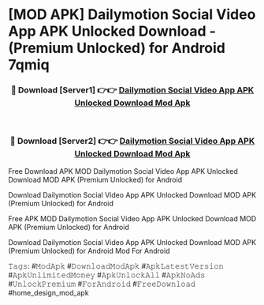 # [MOD APK] Dailymotion Social Video App APK Unlocked Download - (Premium Unlocked) for Android 7qmiq



<div align="center">
<h3>🔴 Download [Server1] 👉👉 <a href="https://momento.my/?title=Dailymotion_Social_Video_App_APK_Unlocked_Download">Dailymotion Social Video App APK Unlocked Download Mod Apk</a></h3><br>

<h3>🔴 Download [Server2] 👉👉 <a href="https://momento.my/?title=Dailymotion_Social_Video_App_APK_Unlocked_Download">Dailymotion Social Video App APK Unlocked Download Mod Apk</a></h3>
</div>



Free Download APK MOD Dailymotion Social Video App APK Unlocked Download MOD APK (Premium Unlocked) for Android

Download Dailymotion Social Video App APK Unlocked Download MOD APK (Premium Unlocked) for Android

Free APK MOD Dailymotion Social Video App APK Unlocked Download MOD APK (Premium Unlocked) for Android

Download Dailymotion Social Video App APK Unlocked Download MOD APK (Premium Unlocked) for Android Mod For Android

𝚃𝚊𝚐𝚜: #𝙼𝚘𝚍𝙰𝚙𝚔 #𝙳𝚘𝚠𝚗𝚕𝚘𝚊𝚍𝙼𝚘𝚍𝙰𝚙𝚔 #𝙰𝚙𝚔𝙻𝚊𝚝𝚎𝚜𝚝𝚅𝚎𝚛𝚜𝚒𝚘𝚗 #𝙰𝚙𝚔𝚄𝚗𝚕𝚒𝚖𝚒𝚝𝚎𝚍𝙼𝚘𝚗𝚎𝚢 #𝙰𝚙𝚔𝚄𝚗𝚕𝚘𝚌𝚔𝙰𝚕𝚕 #𝙰𝚙𝚔𝙽𝚘𝙰𝚍𝚜 #𝚄𝚗𝚕𝚘𝚌𝚔𝙿𝚛𝚎𝚖𝚒𝚞𝚖 #𝙵𝚘𝚛𝙰𝚗𝚍𝚛𝚘𝚒𝚍 #𝙵𝚛𝚎𝚎𝙳𝚘𝚠𝚗𝚕𝚘𝚊𝚍 #home_design_mod_apk
